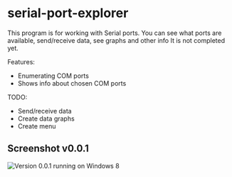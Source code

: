 serial-port-explorer
====================

This program is for working with Serial ports. You can see what ports are available, send/receive data, see graphs and other info
It is not completed yet.

Features:
* Enumerating COM ports
* Shows info about chosen COM ports

TODO:
* Send/receive data
* Create data graphs
* Create menu

## Screenshot v0.0.1
![](http://i.imgur.com/Ww4lgmP.png "Version 0.0.1 running on Windows 8")

